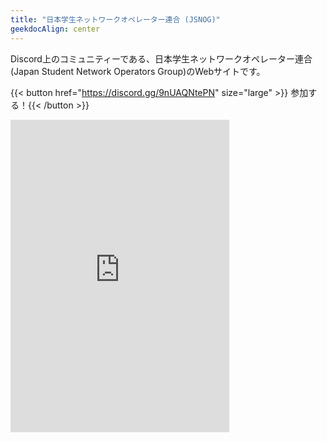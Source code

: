 ```yaml
---
title: "日本学生ネットワークオペレーター連合 (JSNOG)"
geekdocAlign: center
---
```


Discord上のコミュニティーである、日本学生ネットワークオペレーター連合(Japan Student Network Operators Group)のWebサイトです。

{{< button href="https://discord.gg/9nUAQNtePN" size="large" >}} 参加する！{{< /button >}}


<iframe src="https://discord.com/widget?id=1097489335143637042&theme=dark" width="350" height="500" allowtransparency="true" frameborder="0" sandbox="allow-popups allow-popups-to-escape-sandbox allow-same-origin allow-scripts"></iframe>
